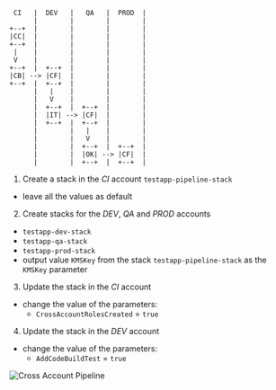 ```
 CI   |  DEV   |   QA   |  PROD  |
      |        |        |        |
+--+  |        |        |        |
|CC|  |        |        |        |
+--+  |        |        |        |
 |    |        |        |        |
 V    |        |        |        |
+--+  |  +--+  |        |        |
|CB| --> |CF|  |        |        |
+--+  |  +--+  |        |        |
      |   |    |        |        |
      |   V    |        |        |
      |  +--+  |  +--+  |        |
      |  |IT| --> |CF|  |        |
      |  +--+  |  +--+  |        |
      |        |   |    |        |
      |        |   V    |        |
      |        |  +--+  |  +--+  |
      |        |  |OK| --> |CF|  |
      |        |  +--+  |  +--+  |
```


1. Create a stack in the *CI* account `testapp-pipeline-stack`
- leave all the values as default

2. Create stacks for the *DEV*, *QA* and *PROD* accounts
- `testapp-dev-stack`
- `testapp-qa-stack`
- `testapp-prod-stack`
- output value `KMSKey` from the stack `testapp-pipeline-stack` as the `KMSKey` parameter 

3. Update the stack in the *CI* account
- change the value of the parameters:
  - `CrossAccountRolesCreated` = `true`
  
4. Update the stack in the *DEV* account
- change the value of the parameters:
  - `AddCodeBuildTest` = `true`
  
![Cross Account Pipeline](https://raw.githubusercontent.com/ttulka/aws-samples/master/pipeline.png)
